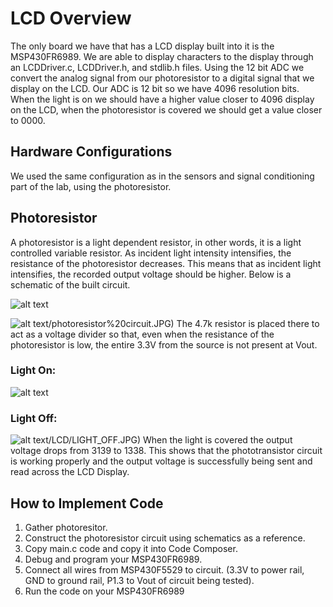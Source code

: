 # LCD Overview
The only board we have that has a LCD display built into it is the MSP430FR6989. We are able
to display characters to the display through an LCDDriver.c, LCDDriver.h, and stdlib.h files.
Using the 12 bit ADC we convert the analog signal from our photoresistor to a digital signal that
we display on the LCD. Our ADC is 12 bit so we have 4096 resolution bits. When the light is on
we should have a higher value closer to 4096 display on the LCD, when the photoresistor is
covered we should get a value closer to 0000.

## Hardware Configurations
We used the same configuration as in the sensors and signal conditioning part of the lab, using
the photoresistor.

## Photoresistor
A photoresistor is a light dependent resistor, in other words, it is a light controlled variable
resistor. As incident light intensity intensifies, the resistance of the photoresistor decreases. This
means that as incident light intensifies, the recorded output voltage should be higher. Below is a
schematic of the built circuit.

 ![alt text](https://github.com/RU09342/lab-5-sensing-the-world-around-you-jordan-pippen/blob/master/Pics%20%3B\)/Phototransistor%20schematic.jpg)

 ![alt text](https://github.com/RU09342/lab-5-sensing-the-world-around-you-jordan-pippen/blob/master/Pics%20%3B)/photoresistor%20circuit.JPG)
The 4.7k resistor is placed there to act as a voltage divider so that, even when the resistance of
the photoresistor is low, the entire 3.3V from the source is not present at Vout.

### Light On:
 ![alt text](https://github.com/RU09342/lab-5-sensing-the-world-around-you-jordan-pippen/blob/master/Pics%20%3B\)/LCD/LIGHT_ON.JPG)
### Light Off:
 ![alt text](https://github.com/RU09342/lab-5-sensing-the-world-around-you-jordan-pippen/blob/master/Pics%20%3B)/LCD/LIGHT_OFF.JPG)
When the light is covered the output voltage drops from 3139 to 1338. This shows that the
phototransistor circuit is working properly and the output voltage is successfully being sent and
read across the LCD Display.

## How to Implement Code
1. Gather photoresitor.
2. Construct the photoresistor circuit using schematics as a reference.
3. Copy main.c code and copy it into Code Composer.
4. Debug and program your MSP430FR6989.
5. Connect all wires from MSP430F5529 to circuit. (3.3V to power rail, GND to ground
rail, P1.3 to Vout of circuit being tested).
6. Run the code on your MSP430FR6989
